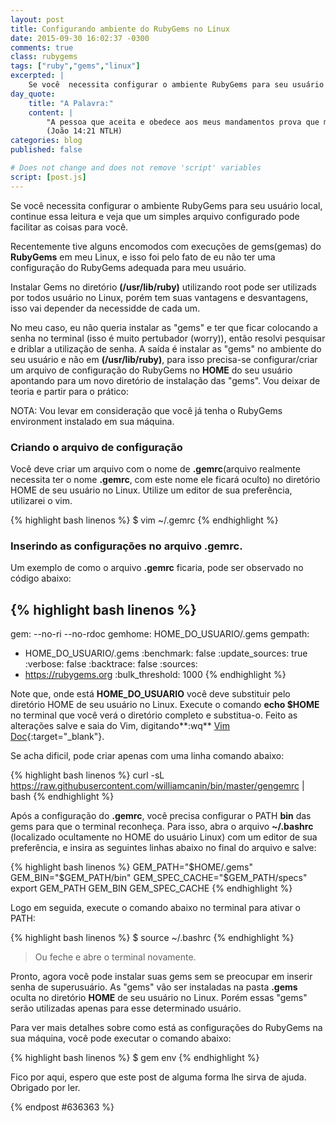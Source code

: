 ```yaml
---
layout: post
title: Configurando ambiente do RubyGems no Linux
date: 2015-09-30 16:02:37 -0300
comments: true
class: rubygems
tags: ["ruby","gems","linux"]
excerpted: |
    Se você  necessita configurar o ambiente RubyGems para seu usuário local, continue essa leitura e veja que um simples arquivo configurado pode facilitar as coisas para você.
day_quote:
    title: "A Palavra:"
    content: |
        "A pessoa que aceita e obedece aos meus mandamentos prova que me ama. E a pessoa que me ama será amado pelo meu Pai, e eu também a amarei e lhe mostrarei quem sou." <br>
        (João 14:21 NTLH)
categories: blog
published: false

# Does not change and does not remove 'script' variables
script: [post.js]
---
```


Se você  necessita configurar o ambiente RubyGems para seu usuário local, continue essa leitura e veja que um simples arquivo configurado pode facilitar as coisas para você.

Recentemente tive alguns encomodos com execuções de gems(gemas) do **RubyGems** em meu Linux, e isso foi pelo fato de eu não ter uma configuração do RubyGems adequada para meu usuário.

Instalar Gems no diretório **(/usr/lib/ruby)** utilizando root pode ser utilizads por todos usuário no Linux, porém tem suas vantagens e desvantagens, isso vai depender da necessidde de cada um.

No meu caso, eu não queria instalar as "gems" e ter que ficar colocando a senha no terminal (isso é muito pertubador (worry)), então resolvi pesquisar e driblar a utilização de senha. A saída é instalar as "gems" no ambiente do seu usuário e não em **(/usr/lib/ruby)**, para isso precisa-se configurar/criar um arquivo de configuração do RubyGems no **HOME** do seu usuário apontando para um novo diretório de instalação das "gems". Vou deixar de teoria e partir para o prático:

NOTA: Vou levar em consideração que você já tenha o RubyGems environment instalado em sua máquina.

### Criando o arquivo de configuração

Você deve criar um arquivo com o nome de **.gemrc**(arquivo realmente necessita ter o nome **.gemrc**, com este nome ele ficará oculto) no diretório HOME de seu usuário no Linux. Utilize um editor de sua preferência, utilizarei o vim.

{% highlight bash linenos %}
$ vim ~/.gemrc
{% endhighlight %}

### Inserindo as configurações no arquivo .gemrc.

Um exemplo de como o arquivo **.gemrc** ficaria, pode ser observado no código abaixo:

{% highlight bash linenos %}
---
gem: --no-ri --no-rdoc
gemhome: HOME_DO_USUARIO/.gems
gempath:
- HOME_DO_USUARIO/.gems
:benchmark: false
:update_sources: true
:verbose: false
:backtrace: false
:sources:
- https://rubygems.org
:bulk_threshold: 1000
{% endhighlight %}

Note que, onde está **HOME_DO_USUARIO** você deve substituir pelo diretório HOME de seu usuário no Linux. Execute o comando **echo $HOME** no terminal que você verá o diretório completo e substitua-o. Feito as alterações salve e saia do Vim, digitando**:wq** [Vim Doc](http://vimdoc.sourceforge.net/htmldoc/editing.html#save-file){:target="_blank"}.

Se acha dificil, pode criar apenas com uma linha comando abaixo:

{% highlight bash linenos %}
curl -sL https://raw.githubusercontent.com/williamcanin/bin/master/gengemrc | bash
{% endhighlight %}

Após a configuração do **.gemrc**, você precisa configurar o PATH **bin** das gems para que o terminal reconheça.
Para isso, abra o arquivo **~/.bashrc** (localizado ocultamente no HOME do usuário Linux) com um editor de sua preferência, e insira as seguintes linhas abaixo no final do arquivo e salve:

{% highlight bash linenos %}
GEM_PATH="$HOME/.gems"
GEM_BIN="$GEM_PATH/bin"
GEM_SPEC_CACHE="$GEM_PATH/specs"
export GEM_PATH GEM_BIN GEM_SPEC_CACHE
{% endhighlight %}

Logo em seguida, execute o comando abaixo no terminal para ativar o PATH:

{% highlight bash linenos %}
$ source ~/.bashrc
{% endhighlight %}

> Ou feche e abre o terminal novamente.

Pronto, agora você pode instalar suas gems sem se preocupar em inserir senha de superusuário.
As "gems" vão ser instaladas na pasta **.gems** oculta no diretório **HOME** de seu usuário no Linux. Porém essas "gems" serão utilizadas apenas para esse determinado usuário.

Para ver mais detalhes sobre como está as configurações do RubyGems na sua máquina, você pode executar o comando abaixo:

{% highlight bash linenos %}
$ gem env
{% endhighlight %}

Fico por aqui, espero que este post de alguma forma lhe sirva de ajuda. Obrigado por ler.

{% endpost #636363 %}
